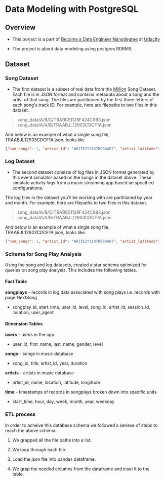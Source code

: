 # Data Modeling with PostgreSQL

## Overview

- This porject is a part of [Become a Data Engineer Nanodegree](https://www.udacity.com/course/data-engineer-nanodegree--nd027) at [Udacity](https://www.udacity.com)

- The project is about data modeling using postgres RDBMS

## Dataset

### Song Dataset

- The first dataset is a subset of real data from the [Million](https://labrosa.ee.columbia.edu/millionsong/) Song Dataset. Each file is in JSON format and contains metadata about a song and the artist of that song. The files are partitioned by the first three letters of each song's track ID. For example, here are filepaths to two files in this dataset.

> song_data/A/B/C/TRABCEI128F424C983.json</br>
> song_data/A/A/B/TRAABJL12903CDCF1A.json

And below is an example of what a single song file, TRAABJL12903CDCF1A.json, looks like.

```json
{"num_songs": 1, "artist_id": "ARJIE2Y1187B994AB7", "artist_latitude": null, "artist_longitude": null, "artist_location": "", "artist_name": "Line Renaud", "song_id": "SOUPIRU12A6D4FA1E1", "title": "Der Kleine Dompfaff", "duration": 152.92036, "year": 0}
```

### Log Dataset

- The second dataset consists of log files in JSON format generated by this event simulator based on the songs in the dataset above. These simulate activity logs from a music streaming app based on specified configurations.

The log files in the dataset you'll be working with are partitioned by year and month. For example, here are filepaths to two files in this dataset.

> song_data/A/B/C/TRABCEI128F424C983.json</br>
> song_data/A/A/B/TRAABJL12903CDCF1A.json

And below is an example of what a single song file, TRAABJL12903CDCF1A.json, looks like.

```json
{"num_songs": 1, "artist_id": "ARJIE2Y1187B994AB7", "artist_latitude": null, "artist_longitude": null, "artist_location": "", "artist_name": "Line Renaud", "song_id": "SOUPIRU12A6D4FA1E1", "title": "Der Kleine Dompfaff", "duration": 152.92036, "year": 0}
```

### Schema for Song Play Analysis

Using the song and log datasets, created a star schema optimized for queries on song play analysis. This includes the following tables.

#### Fact Table

**songplays** - records in log data associated with song plays i.e. records with page NextSong

- songplay_id, start_time, user_id, level, song_id, artist_id, session_id, location, user_agent

#### Dimension Tables

**users** - users in the app

- user_id, first_name, last_name, gender, level

**songs** - songs in music database

- song_id, title, artist_id, year, duration

**artists** - artists in music database

- artist_id, name, location, latitude, longitude

**time** - timestamps of records in songplays broken down into specific units

- start_time, hour, day, week, month, year, weekday

### ETL process

In order to acheive this database schema we followed a seriese of steps to reach the above schema:

1. We grapped all the file paths into a list.

2. We loop through each file.

3. Load the json file into pandas dataframe.

4. We grap the needed columns from the dataframe and inset it to the table.
